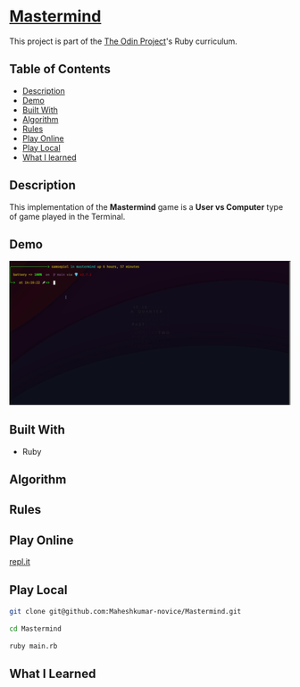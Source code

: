
# [Mastermind](https://en.wikipedia.org/wiki/Mastermind_(board_game))
This project is part of the [The Odin Project](https://www.theodinproject.com/paths/full-stack-ruby-on-rails/courses/ruby-programming/lessons/mastermind)'s Ruby curriculum.

## Table of Contents
* [Description](#description)
* [Demo](#demo)
* [Built With](#built-with)
* [Algorithm](#algorithm)
* [Rules](#rules)
* [Play Online](#play-online)
* [Play Local](#play-local)
* [What I learned](#what-i-learned)

## Description
This implementation of the **Mastermind** game is a **User vs Computer** type of game played in the Terminal.
</br>
## Demo
![Example](./assets/example.gif)
</br>
## Built With
* Ruby
## Algorithm
## Rules
## Play Online
[repl.it](https://replit.com/@TheGeek2/mastermind)
## Play Local
```sh
git clone git@github.com:Maheshkumar-novice/Mastermind.git
```
```sh
cd Mastermind
```
```sh
ruby main.rb
```
## What I Learned
